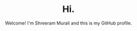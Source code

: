 <h1 align="center"> Hi. </h1>

<div align="center"> Welcome! I'm Shreeram Murali and this is my GitHub profile. </div>

<br>

